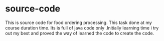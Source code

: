 # source-code
This is source code for food ordering processing. This task done at my course duration time. Its is full of  java code only .Initially learning time i try out my best and proved the way of learned the code to create the code.
